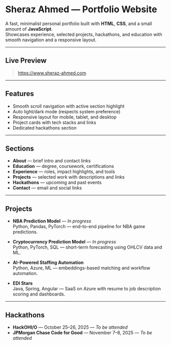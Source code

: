 # Sheraz Ahmed — Portfolio Website

A fast, minimalist personal portfolio built with **HTML**, **CSS**, and a small amount of **JavaScript**.  
Showcases experience, selected projects, hackathons, and education with smooth navigation and a responsive layout.

---

## Live Preview
> https://www.sheraz-ahmed.com

---

## Features
- Smooth scroll navigation with active section highlight
- Auto light/dark mode (respects system preference)
- Responsive layout for mobile, tablet, and desktop
- Project cards with tech stacks and links
- Dedicated hackathons section

---

## Sections
- **About** — brief intro and contact links
- **Education** — degree, coursework, certifications  
- **Experience** — roles, impact highlights, and tools  
- **Projects** — selected work with descriptions and links  
- **Hackathons** — upcoming and past events  
- **Contact** — email and social links

---

## Projects
- **NBA Prediction Model** — *In progress*  
  Python, Pandas, PyTorch — end-to-end pipeline for NBA game predictions.  

- **Cryptocurrency Prediction Model** — *In progress*  
  Python, PyTorch, SQL — short-term forecasting using OHLCV data and ML.  

- **AI-Powered Staffing Automation**  
  Python, Azure, ML — embeddings-based matching and workflow automation.  

- **EDI Stars**  
  Java, Spring, Angular — SaaS on Azure with resume to job description scoring and dashboards.  

---

## Hackathons
- **HackOHI/O** — October 25–26, 2025 — *To be attended*  
- **JPMorgan Chase Code for Good** — November 7–8, 2025 — *To be attended*




